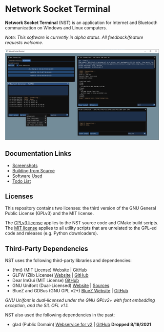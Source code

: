 # Network Socket Terminal

**Network Socket Terminal** (NST) is an application for Internet and Bluetooth communication on Windows and Linux computers.

*Note: This software is currently in alpha status. All feedback/feature requests welcome.*

![Screenshot](/docs/img/shot1.png)

## Documentation Links

- [Screenshots](/docs/SCREENSHOTS.md)
- [Building from Source](/docs/BUILDING.md)
- [Software Used](/docs/SOFTWARE.md)
- [Todo List](/docs/TODO.txt)

## Licenses

This repository contains two licenses: the third version of the GNU General Public License (GPLv3) and the MIT license.

The [GPLv3 license](/COPYING) applies to the NST source code and CMake build scripts.\
The [MIT license](/docs/MIT_LICENSE.txt) applies to all utility scripts that are unrelated to the GPL-ed code and releases (e.g. Python downloaders).

## Third-Party Dependencies

NST uses the following third-party libraries and dependencies:

- {fmt} (MIT License) [Website](https://fmt.dev/) | [GitHub](https://www.github.com/fmtlib/fmt)
- GLFW (Zlib License) [Website](https://www.glfw.org/) | [GitHub](https://www.github.com/glfw/glfw)
- Dear ImGui (MIT License) [GitHub](https://www.github.com/ocornut/imgui)
- GNU Unifont (Dual-Licensed) [Website](https://www.unifoundry.com/unifont/index.html) | [Sources](https://www.unifoundry.com/unifont/unifont-utilities.html)
- BlueZ and GDBus (GNU GPL v2+) [BlueZ Website](http://www.bluez.org/) | [GitHub](https://www.github.com/bluez/bluez)

*GNU Unifont is dual-licensed under the GNU GPLv2+ with font embedding exception, and the SIL OFL v1.1.*

NST also used the following dependencies in the past:

- glad (Public Domain) [Webservice for v2](https://gen.glad.sh/) | [GitHub](https://www.github.com/Dav1dde/glad) **Dropped 8/19/2021**

